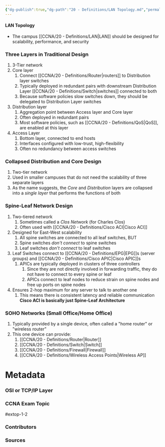 ```yaml
---
{"dg-publish":true,"dg-path":"20 - Definitions/LAN Topology.md","permalink":"/20-definitions/lan-topology/","tags":["defs_ccna"]}
---
```


#### LAN Topology
- The campus [[CCNA/20 - Definitions/LAN\|LAN]] should be designed for scalability, performance, and security

### Three Layers in Traditional Design
1. 3-Tier network
2. Core layer
	1. Connect [[CCNA/20 - Definitions/Router\|routers]] to Distribution layer switches
	2. Typically deployed in redundant pairs with downstream Distribution Layer [[CCNA/20 - Definitions/Switch\|switches]] connected to both
	3. Because software policies slow switches down, they should be delegated to Distribution Layer switches
3. Distribution layer
	1. Aggregation point between Access layer and Core layer
	2. Often deployed in redundant pairs
	3. Most software policies, such as [[CCNA/20 - Definitions/QoS\|QoS]], are enabled at this layer
4. Access Layer
	1. Bottom layer, connected to end hosts
	2. Interfaces configured with low-trust, high-flexibility
	3. Often no redundancy between access switches

### Collapsed Distribution and Core Design 
1. Two-tier network
1. Used in smaller campuses that do not need the scalability of three separate layers
2. As the name suggests, the *Core* and *Distribution* layers are collapsed into a *single layer* that performs the functions of both

### Spine-Leaf Network Design
1. Two-tiered network
	1. Sometimes called a *Clos Network* (for Charles Clos)
	2. Often used with [[CCNA/20 - Definitions/Cisco ACI\|Cisco ACI]]
2. Designed for East-West scalability
	1. All spine switches are connected to all leaf switches, BUT
	2. Spine switches *don't connect* to spine switches
	3. Leaf switches *don't connect* to leaf switches
3. Leaf Switches connect to [[CCNA/20 - Definitions/EPG\|EPG]]s (server groups) and [[CCNA/20 - Definitions/Cisco APIC\|Cisco APIC]]s
	1. APICs are typically deployed in clusters of three controllers
		1. Since they are not directly involved in forwarding traffic, they do not have to connect to every spine or leaf
		2. APICs connect to leaf nodes to reduce strain on spine nodes and free up ports on spine nodes
4. Ensures 2-hop maximum for any server to talk to another one
	1. This means there is consistent latency and reliable communication
**Cisco ACI is basically just Spine-Leaf Architecture**

### SOHO Networks (Small Office/Home Office)
1. Typically provided by a single device, often called a "home router" or "wireless router"
2. This one device can provide:
	1. [[CCNA/20 - Definitions/Router\|Router]]
	2. [[CCNA/20 - Definitions/Switch\|Switch]]
	3. [[CCNA/20 - Definitions/Firewall\|Firewall]]
	4. [[CCNA/20 - Definitions/Wireless Access Points\|Wireless AP]]

# Metadata
### OSI or TCP/IP Layer

### CCNA Exam Topic
#extop-1-2 
### Contributors

### Sources
